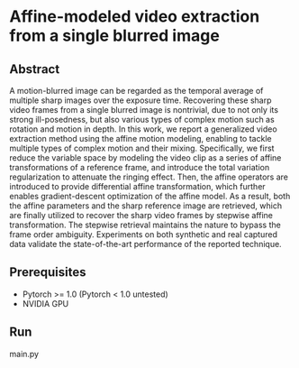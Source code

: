 # Affine-modeled video extraction from a single blurred image

## Abstract
A motion-blurred image can be regarded as the temporal average of multiple sharp images over the exposure time. Recovering these sharp video frames from a single blurred image is nontrivial, due to not only its strong ill-posedness, but also various types of complex motion such as rotation and motion in depth. In this work, we report a generalized video extraction method using the affine motion modeling, enabling to tackle multiple types of complex motion and their mixing. Specifically, we first reduce the variable space by modeling the video clip as a series of affine transformations of a reference frame, and introduce the total variation regularization to attenuate the ringing effect. Then, the affine operators are introduced to provide differential affine transformation, which further enables gradient-descent optimization of the affine model. As a result, both the affine parameters and the sharp reference image are retrieved, which are finally utilized to recover the sharp video frames by stepwise affine transformation. The stepwise retrieval maintains the nature to bypass the frame order ambiguity. Experiments on both synthetic and real captured data validate the state-of-the-art performance of the reported technique.

## Prerequisites
* Pytorch >= 1.0 (Pytorch < 1.0 untested)
* NVIDIA GPU

## Run
main.py
